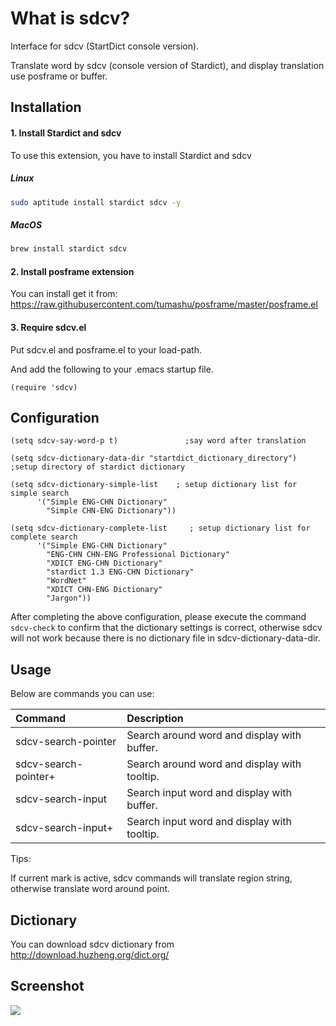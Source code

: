 # What is sdcv?

Interface for sdcv (StartDict console version).

Translate word by sdcv (console version of Stardict), and display
translation use posframe or buffer.

## Installation

#### 1. Install Stardict and sdcv

To use this extension, you have to install Stardict and sdcv

##### Linux
```Bash
sudo aptitude install stardict sdcv -y
```

##### MacOS
```Bash
brew install stardict sdcv
```

#### 2. Install posframe extension

You can install get it from:
https://raw.githubusercontent.com/tumashu/posframe/master/posframe.el

#### 3. Require sdcv.el

Put sdcv.el and posframe.el to your load-path.

And add the following to your .emacs startup file.

```Elisp
(require 'sdcv)
```

## Configuration

```Elisp
(setq sdcv-say-word-p t)               ;say word after translation

(setq sdcv-dictionary-data-dir "startdict_dictionary_directory") ;setup directory of stardict dictionary

(setq sdcv-dictionary-simple-list    ; setup dictionary list for simple search
      '("Simple ENG-CHN Dictionary"
        "Simple CHN-ENG Dictionary"))

(setq sdcv-dictionary-complete-list     ; setup dictionary list for complete search
      '("Simple ENG-CHN Dictionary"
        "ENG-CHN CHN-ENG Professional Dictionary"
        "XDICT ENG-CHN Dictionary"
        "stardict 1.3 ENG-CHN Dictionary"
        "WordNet"
        "XDICT CHN-ENG Dictionary"
        "Jargon"))
```

After completing the above configuration, please execute the command ```sdcv-check```
to confirm that the dictionary settings is correct,
otherwise sdcv will not work because there is no dictionary file in sdcv-dictionary-data-dir.

## Usage

Below are commands you can use:

| Command              | Description                                  |
| :---                 | :---                                         |
| sdcv-search-pointer  | Search around word and display with buffer.  |
| sdcv-search-pointer+ | Search around word and display with tooltip. |
| sdcv-search-input    | Search input word and display with buffer.   |
| sdcv-search-input+   | Search input word and display with tooltip.  |

Tips:

If current mark is active, sdcv commands will translate
region string, otherwise translate word around point.

## Dictionary
You can download sdcv dictionary from http://download.huzheng.org/dict.org/

## Screenshot

<img src="sdcv.png">
